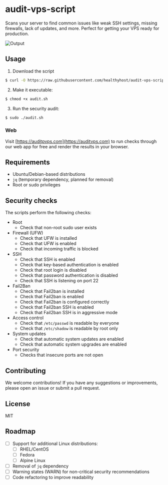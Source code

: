 # audit-vps-script

Scans your server to find common issues like weak SSH settings, missing firewalls, lack of updates, and more. Perfect for getting your VPS ready for production.

![Output](./img/output.png)

## Usage

1. Download the script

```bash
$ curl -O https://raw.githubusercontent.com/healthyhost/audit-vps-script/main/audit.sh
```

2. Make it executable:

```bash
$ chmod +x audit.sh
```

3. Run the security audit:

```bash
$ sudo ./audit.sh
```

### Web

Visit [https://auditpvps.com](https://auditvps.com) to run checks through our web app for free and render the results in your browser.

## Requirements

- Ubuntu/Debian-based distributions
- `jq` (temporary dependency, planned for removal)
- Root or sudo privileges

## Security checks

The scripts perform the following checks:

- Root
  - Check that non-root sudo user exists
- Firewall (UFW)
  - Check that UFW is installed
  - Check that UFW is enabled
  - Check that incoming traffic is blocked
- SSH
  - Check that SSH is enabled
  - Check that key-based authentication is enabled
  - Check that root login is disabled
  - Check that password authentication is disabled
  - Check that SSH is listening on port 22
- Fail2Ban
  - Check that Fail2ban is installed
  - Check that Fail2ban is enabled
  - Check that Fail2ban is configured correctly
  - Check that Fail2ban SSH is enabled
  - Check that Fail2ban SSH is in aggressive mode
- Access control
  - Check that `/etc/passwd` is readable by everyone
  - Check that `/etc/shadow` is readable by root only
- System updates
  - Check that automatic system updates are enabled
  - Check that automatic system upgrades are enabled
- Port security
  - Checks that insecure ports are not open

## Contributing

We welcome contributions! If you have any suggestions or improvements, please open an issue or submit a pull request.

## License

MIT

## Roadmap

- [ ] Support for additional Linux distributions:
  - [ ] RHEL/CentOS
  - [ ] Fedora
  - [ ] Alpine Linux
- [ ] Removal of `jq` dependency
- [ ] Warning states (WARN) for non-critical security recommendations
- [ ] Code refactoring to improve readability
